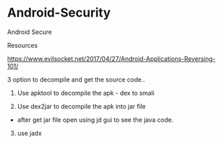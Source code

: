 # Android-Security
Android Secure

Resources

https://www.evilsocket.net/2017/04/27/Android-Applications-Reversing-101/

3 option to decompile and get the source code..

1. Use apktool to decompile the apk - dex to  smali

2. Use dex2jar to decompile the apk into jar file
- after get jar file open using jd gui to see the java code.

3. use jadx 
